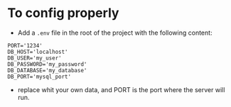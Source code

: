 # To config properly

- Add a `.env` file in the root of the project with the following content:

```
PORT='1234'
DB_HOST='localhost'
DB_USER='my_user'
DB_PASSWORD='my_password'
DB_DATABASE='my_database'
DB_PORT='mysql_port'
```

- replace whit your own data, and PORT is the port where the server will run.

